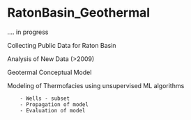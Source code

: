 # RatonBasin_Geothermal

.... in progress


Collecting Public Data for Raton Basin 

Analysis of New Data (>2009)

Geotermal Conceptual Model

Modeling of Thermofacies using unsupervised ML algorithms 

        - Wells - subset
        - Propagation of model
        - Evaluation of model
        



